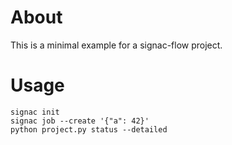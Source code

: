# About

This is a minimal example for a signac-flow project.

# Usage

```
signac init
signac job --create '{"a": 42}'
python project.py status --detailed
```
